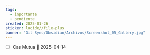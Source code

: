 ```yaml
---
tags:
  - inportante
  - pendiente
created: 2025-01-26
sticker: lucide//file-plus
banner: "Git Sync/Obsidian/Archivos/Screenshot_05_Gallery.jpg"
---
```

- [ ] Cas Mutua 📅  2025-04-14